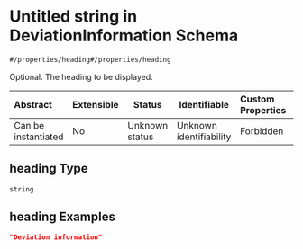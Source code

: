 # Untitled string in DeviationInformation Schema

```txt
#/properties/heading#/properties/heading
```

Optional. The heading to be displayed.


| Abstract            | Extensible | Status         | Identifiable            | Custom Properties | Additional Properties | Access Restrictions | Defined In                                                                                                          |
| :------------------ | ---------- | -------------- | ----------------------- | :---------------- | --------------------- | ------------------- | ------------------------------------------------------------------------------------------------------------------- |
| Can be instantiated | No         | Unknown status | Unknown identifiability | Forbidden         | Allowed               | none                | [deviation-information.json\*](../../schema/extended-information/deviation-information.json "open original schema") |

## heading Type

`string`

## heading Examples

```json
"Deviation information"
```
